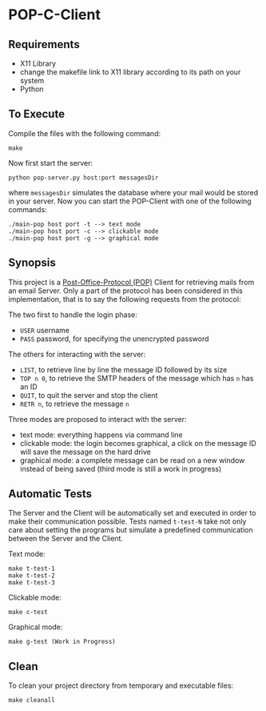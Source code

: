 # POP-C-Client

## Requirements

* X11 Library
* change the makefile link to X11 library according to its path on your system
* Python 

## To Execute

Compile the files with the following command:

	make
	
Now first start the server:

	python pop-server.py host:port messagesDir
	
where `messagesDir` simulates the database where your mail would be stored in your server. 
Now you can start the POP-Client with one of the following commands:

	./main-pop host port -t --> text mode
	./main-pop host port -c --> clickable mode
	./main-pop host port -g --> graphical mode 

## Synopsis

This project is a [Post-Office-Protocol (POP)](https://fr.wikipedia.org/wiki/Post_Office_Protocol) Client for retrieving mails from an email Server. Only a part of the protocol has been considered in this implementation, that is to say the following requests from the protocol:

The two first to handle the login phase:
* `USER` username
* `PASS` password, for specifying the unencrypted password

The others for interacting with the server:
* `LIST`, to retrieve line by line the message ID followed by its size
* `TOP n 0`, to retrieve the SMTP headers of the message which has `n` has an ID
* `QUIT`, to quit the server and stop the client
* `RETR n`, to retrieve the message `n`

Three modes are proposed to interact with the server:
* text mode: everything happens via command line
* clickable mode: the login becomes graphical, a click on the message ID will save the message on the hard drive
* graphical mode: a complete message can be read on a new window instead of being saved (third mode is still a work in progress)

## Automatic Tests

The Server and the Client will be automatically set and executed in order to make their communication possible.
Tests named `t-test-N` take not only care about setting the programs but simulate a predefined communication between the Server and the Client.

Text mode: 

	make t-test-1 
	make t-test-2
	make t-test-3

Clickable mode:

	make c-test

Graphical mode:

	make g-test (Work in Progress)


## Clean

To clean your project directory from temporary and executable files:

	make cleanall
